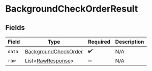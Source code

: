 # BackgroundCheckOrderResult


## Fields

| Field                                                                   | Type                                                                    | Required                                                                | Description                                                             |
| ----------------------------------------------------------------------- | ----------------------------------------------------------------------- | ----------------------------------------------------------------------- | ----------------------------------------------------------------------- |
| `data`                                                                  | [BackgroundCheckOrder](../../models/components/BackgroundCheckOrder.md) | :heavy_check_mark:                                                      | N/A                                                                     |
| `raw`                                                                   | List\<[RawResponse](../../models/components/RawResponse.md)>            | :heavy_minus_sign:                                                      | N/A                                                                     |